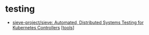 # testing

- [sieve-project/sieve: Automated, Distributed Systems Testing for Kubernetes Controllers](https://github.com/sieve-project/sieve) [[tools]]

[//begin]: # "Autogenerated link references for markdown compatibility"
[tools]: tools.md "tools"
[//end]: # "Autogenerated link references"